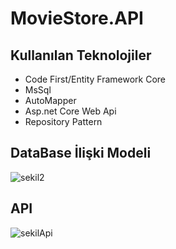 # MovieStore.API

## Kullanılan Teknolojiler

* Code First/Entity Framework Core
* MsSql
* AutoMapper
* Asp.net Core Web Api
* Repository Pattern

## DataBase İlişki Modeli

![sekil2](https://user-images.githubusercontent.com/25709400/143671344-1f0ec93c-7ef0-4f2b-b95e-30d88cbe4647.png)

## API

![sekilApi](https://user-images.githubusercontent.com/25709400/143671394-96c6b98c-5885-4d88-8ec0-39068b1552b3.png)
